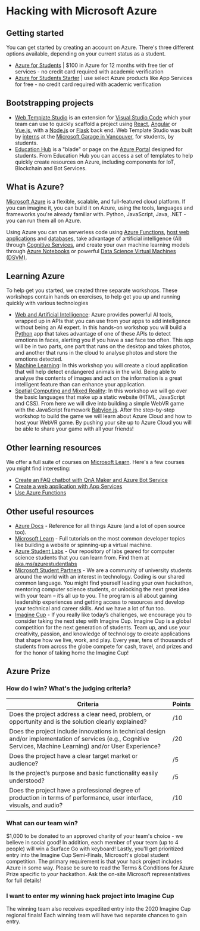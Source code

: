 # Hacking with Microsoft Azure

## Getting started

You can get started by creating an account on Azure. There's three different options available, depending on your current status as a student.

- [Azure for Students](https://azure.microsoft.com/free/students/?WT.mc_id=hackwithazure-hackathon-cxa) | $100 in Azure for 12 months with free tier of services - no credit card required with academic verification
- [Azure for Students Starter](https://azure.microsoft.com/free/students-starter-faq/?WT.mc_id=hackwithazure-hackathon-cxa) | use select Azure products like App Services for free - no credit card required with academic verification

## Bootstrapping projects

- [Web Template Studio](https://github.com/microsoft/WebTemplateStudio/blob/dev/docs/install.md) is an extension for [Visual Studio Code](https://code.visualstudio.com/) which your team can use to quickly scaffold a project using [React](https://reactjs.org/), [Angular](https://angular.io/) or [Vue.js](https://vuejs.org/), with a [Node.js](https://nodejs.org) or [Flask](https://flask.palletsprojects.com/) back end. Web Template Studio was built by [interns](https://mcec.microsoft.ca/internships/) at the [Microsoft Garage in Vancouver](https://www.microsoft.com/garage/about/), for students, by students.
- [Education Hub](https://portal.azure.com/#blade/Microsoft_Azure_Education/EducationMenuBlade/overview) is a "blade" or page on the [Azure Portal](https://portal.azure.com) designed for students. From Education Hub you can access a set of templates to help quickly create resources on Azure, including components for IoT, Blockchain and Bot Services.

## What is Azure?

[Microsoft Azure](https://azure.microsoft.com/free/students/?WT.mc_id=hackwithazure-hackathon-cxa) is a flexible, scalable, and full-featured cloud platform. If you can imagine it, you can build it on Azure, using the tools, languages and frameworks you're already familiar with. Python, JavaScript, Java, .NET - you can run them all on Azure.

Using Azure you can run serverless code using [Azure Functions](https://azure.microsoft.com/services/functions/?WT.mc_id=hackwithazure-hackathon-cxa), [host web applications](https://azure.microsoft.com/services/app-service/?WT.mc_id=hackwithazure-hackathon-cxa) and [databases](https://azure.microsoft.com/product-categories/databases/?WT.mc_id=hackwithazure-hackathon-cxa), take advantage of artificial intelligence (AI) through [Cognitive Services](https://azure.microsoft.com/services/cognitive-services/?WT.mc_id=hackwithazure-hackathon-cxa), and create your own machine learning models through [Azure Notebooks](https://notebooks.azure.com/) or powerful [Data Science Virtual Machines (DSVM)](https://azure.microsoft.com/services/virtual-machines/data-science-virtual-machines/?WT.mc_id=hackwithazure-hackathon-cxa).

## Learning Azure

To help get you started, we created three separate workshops. These workshops contain hands on exercises, to help get you up and running quickly with various technologies

- [Web and Artificial Intelligence](./mood-detector-workshop): Azure provides powerful AI tools, wrapped up in APIs that you can use from your apps to add intelligence without being an AI expert. In this hands-on workshop you will build a [Python](https://python.org) app that takes advantage of one of these APIs to detect emotions in faces, alerting you if you have a sad face too often. This app will be in two parts, one part that runs on the desktop and takes photos, and another that runs in the cloud to analyse photos and store the emotions detected.
- [Machine Learning](./endangered-animal-detector/): In this workshop you will create a cloud application that will help detect endangered animals in the wild. Being able to analyse the contents of images and act on the information is a great intelligent feature than can enhance your application.
- [Spatial Computing and Mixed Reality](./spatial-workshop): In this workshop we will go over the basic languages that make up a static website (HTML, JavaScript and CSS). From here we will dive into building a simple WebVR game with the JavaScript framework [Babylon.js](https://www.babylonjs.com/). After the step-by-step workshop to build the game we will learn about Azure Cloud and how to host your WebVR game. By pushing your site up to Azure Cloud you will be able to share your game with all your friends!

## Other learning resources

We offer a full suite of courses on [Microsoft Learn](https://docs.microsoft.com/learn/?WT.mc_id=hackwithazure-hackathon-cxa). Here's a few courses you might find interesting:

- [Create an FAQ chatbot with QnA Maker and Azure Bot Service](https://docs.microsoft.com/learn/modules/build-a-faq-chat-bot-with-qna-maker-and-azure-bot-service/index?WT.mc_id=hackwithazure-hackathon-cxa)
- [Create a web application with App Services](https://docs.microsoft.com/azure/app-service/overview?WT.mc_id=hackwithazure-hackathon-cxa)
- [Use Azure Functions](https://docs.microsoft.com/azure/azure-functions/functions-overview?WT.mc_id=hackwithazure-hackathon-cxa)

## Other useful resources

- [Azure Docs](https://docs.microsoft.com/azure?WT.mc_id=hackwithazure-hackathon-cxa) - Reference for all things Azure (and a lot of open source too).
- [Microsoft Learn](https://docs.microsoft.com/learn/?WT.mc_id=hackwithazure-hackathon-cxa) - Full tutorials on the most common developer topics like building a website or spinning-up a virtual machine.
- [Azure Student Labs](https://aka.ms/azurestudentlabs) - Our repository of labs geared for computer science students that you can learn from. Find them at [aka.ms/azurestudentlabs](https://aka.ms/azurestudentlabs)
- [Microsoft Student Partners](https://imagine.microsoft.com/msp?WT.mc_id=hackwithazure-hackathon-cxa) - We are a community of university students around the world with an interest in technology. Coding is our shared common language. You might find yourself leading your own hackathon, mentoring computer science students, or unlocking the next great idea with your team – it’s all up to you. The program is all about gaining leadership experiences and getting access to resources and develop your technical and career skills. And we have a lot of fun too.
- [Imagine Cup](https://imaginecup.microsoft.com/?WT.mc_id=hackwithazure-hackathon-cxa) - If you really like today’s challenges, we encourage you to consider taking the next step with Imagine Cup. Imagine Cup is a global competition for the next generation of students. Team up, and use your creativity, passion, and knowledge of technology to create applications that shape how we live, work, and play. Every year, tens of thousands of students from across the globe compete for cash, travel, and prizes and for the honor of taking home the Imagine Cup!

## Azure Prize

### How do I win? What's the judging criteria?

| Criteria | Points |
| -------- | ------ |
| Does the project address a clear need, problem, or opportunity and is the solution clearly explained? | /10 |
| Does the project include innovations in technical design and/or implementation of services (e.g., Cognitive Services, Machine Learning) and/or User Experience? | /20 |
| Does the project have a clear target market or audience? | /5 |
| Is the project’s purpose and basic functionality easily understood? | /5 |
| Does the project have a professional degree of production in terms of performance, user interface, visuals, and audio? | /10 |

### What can our team win?

$1,000 to be donated to an approved charity of your team's choice - we believe in social good! In addition, each member of your team (up to 4 people) will win a Surface Go with keyboard! Lastly, you'll get prioritized entry into the Imagine Cup Semi-Finals, Microsoft's global student competition. 
The primary requirement is that your hack project includes Azure in some way. Please be sure to read the Terms & Conditions for Azure Prize specific to *your* hackathon. Ask the on-site Microsoft representatives for full details!

### I want to enter my winning hack project into Imagine Cup

The winning team also receives expedited entry into the 2020 Imagine Cup regional finals! Each winning team will have two separate chances to gain entry.
